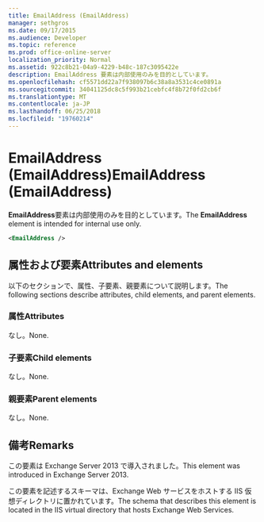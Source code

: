 ```yaml
---
title: EmailAddress (EmailAddress)
manager: sethgros
ms.date: 09/17/2015
ms.audience: Developer
ms.topic: reference
ms.prod: office-online-server
localization_priority: Normal
ms.assetid: 922c8b21-04a9-4229-b48c-187c3095422e
description: EmailAddress 要素は内部使用のみを目的としています。
ms.openlocfilehash: cf5571dd22a7f938097b6c38a8a3531c4ce0891a
ms.sourcegitcommit: 34041125dc8c5f993b21cebfc4f8b72f0fd2cb6f
ms.translationtype: MT
ms.contentlocale: ja-JP
ms.lasthandoff: 06/25/2018
ms.locfileid: "19760214"
---
```

# <a name="emailaddress-emailaddress"></a><span data-ttu-id="40852-103">EmailAddress (EmailAddress)</span><span class="sxs-lookup"><span data-stu-id="40852-103">EmailAddress (EmailAddress)</span></span>

<span data-ttu-id="40852-104">**EmailAddress**要素は内部使用のみを目的としています。</span><span class="sxs-lookup"><span data-stu-id="40852-104">The **EmailAddress** element is intended for internal use only.</span></span> 
  
```XML
<EmailAddress />
```

## <a name="attributes-and-elements"></a><span data-ttu-id="40852-105">属性および要素</span><span class="sxs-lookup"><span data-stu-id="40852-105">Attributes and elements</span></span>

<span data-ttu-id="40852-106">以下のセクションで、属性、子要素、親要素について説明します。</span><span class="sxs-lookup"><span data-stu-id="40852-106">The following sections describe attributes, child elements, and parent elements.</span></span>
  
### <a name="attributes"></a><span data-ttu-id="40852-107">属性</span><span class="sxs-lookup"><span data-stu-id="40852-107">Attributes</span></span>

<span data-ttu-id="40852-108">なし。</span><span class="sxs-lookup"><span data-stu-id="40852-108">None.</span></span>
  
### <a name="child-elements"></a><span data-ttu-id="40852-109">子要素</span><span class="sxs-lookup"><span data-stu-id="40852-109">Child elements</span></span>

<span data-ttu-id="40852-110">なし。</span><span class="sxs-lookup"><span data-stu-id="40852-110">None.</span></span>
  
### <a name="parent-elements"></a><span data-ttu-id="40852-111">親要素</span><span class="sxs-lookup"><span data-stu-id="40852-111">Parent elements</span></span>

<span data-ttu-id="40852-112">なし。</span><span class="sxs-lookup"><span data-stu-id="40852-112">None.</span></span>
  
## <a name="remarks"></a><span data-ttu-id="40852-113">備考</span><span class="sxs-lookup"><span data-stu-id="40852-113">Remarks</span></span>

<span data-ttu-id="40852-114">この要素は Exchange Server 2013 で導入されました。</span><span class="sxs-lookup"><span data-stu-id="40852-114">This element was introduced in Exchange Server 2013.</span></span>
  
<span data-ttu-id="40852-115">この要素を記述するスキーマは、Exchange Web サービスをホストする IIS 仮想ディレクトリに置かれています。</span><span class="sxs-lookup"><span data-stu-id="40852-115">The schema that describes this element is located in the IIS virtual directory that hosts Exchange Web Services.</span></span>
  

